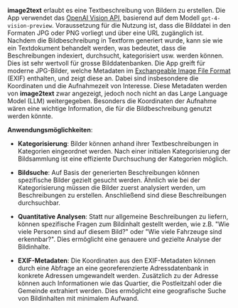 **image2text** erlaubt es eine Textbeschreibung von Bildern zu erstellen. Die App verwendet das [OpenAI Vision API](https://platform.openai.com/docs/guides/vision), basierend auf dem Modell `gpt-4-vision-preview`. Voraussetzung für die Nutzung ist, dass die Bilddatei in den Formaten JPG oder PNG vorliegt und über eine URL zugänglich ist. Nachdem die Bildbeschreibung in Textform generiert wurde, kann sie wie ein Textdokument behandelt werden, was bedeutet, dass die Beschreibungen indexiert, durchsucht, kategorisiert usw. werden können. Dies ist sehr wertvoll für grosse Bilddatenbanken. Die App greift für moderne JPG-Bilder, welche Metadaten im [Exchangeable Image File Format](https://de.wikipedia.org/wiki/Exchangeable_Image_File_Format) (EXIF) enthalten, und zeigt diese an. Dabei sind insbesondere die Koordinaten und die Aufnahmezeit von Interesse. Diese Metadaten werden von **image2text** zwar angezeigt, jedoch noch nicht an das Large Language Model (LLM) weitergegeben. Besonders die Koordinaten der Aufnahme wären eine wichtige Information, die für die Bildbeschreibung genutzt werden könnte.

**Anwendungsmöglichkeiten**:

- **Kategorisierung**: Bilder können anhand ihrer Textbeschreibungen in Kategorien eingeordnet werden. Nach einer initialen Kategorisierung der Bildsammlung ist eine effiziente Durchsuchung der Kategorien möglich.

- **Bildsuche**: Auf Basis der generierten Beschreibungen können spezifische Bilder gezielt gesucht werden. Ähnlich wie bei der Kategorisierung müssen die Bilder zuerst analysiert werden, um Beschreibungen zu erstellen. Anschließend sind diese Beschreibungen durchsuchbar.

- **Quantitative Analysen**: Statt nur allgemeine Beschreibungen zu liefern, können spezifische Fragen zum Bildinhalt gestellt werden, wie z.B. "Wie viele Personen sind auf diesem Bild?" oder "Wie viele Fahrzeuge sind erkennbar?". Dies ermöglicht eine genauere und gezielte Analyse der Bildinhalte.

- **EXIF-Metadaten**: Die Koordinaten aus den EXIF-Metadaten können durch eine Abfrage an eine georeferenzierte Adressdatenbank in konkrete Adressen umgewandelt werden. Zusätzlich zu der Adresse können auch Informationen wie das Quartier, die Postleitzahl oder die Gemeinde extrahiert werden. Dies ermöglicht eine geografische Suche von Bildinhalten mit minimalem Aufwand.